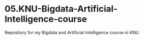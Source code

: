 # 05.KNU-Bigdata-Artificial-Intelligence-course
Repository for my Bigdata and Artificial Intelligence course in KNU
